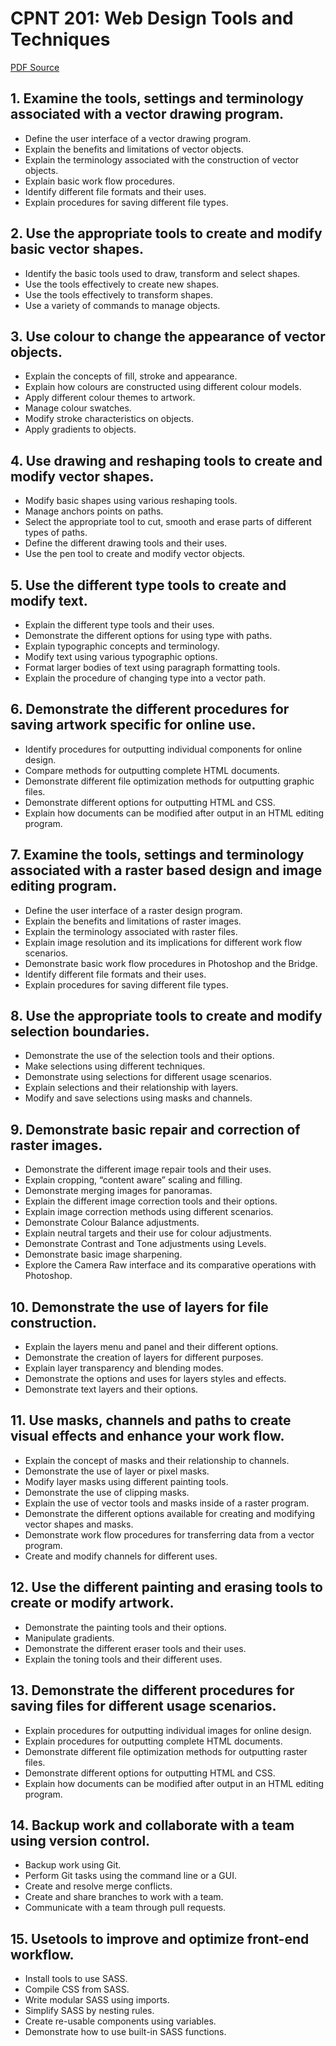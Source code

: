 # CPNT 201: Web Design Tools and Techniques 
[PDF Source](CPNT_201.pdf)
## 1. Examine the tools, settings and terminology associated with a vector drawing program.
- Define the user interface of a vector drawing program.
- Explain the benefits and limitations of vector objects.
- Explain the terminology associated with the construction of vector objects. 
- Explain basic work flow procedures.
- Identify different file formats and their uses.
- Explain procedures for saving different file types.

## 2. Use the appropriate tools to create and modify basic vector shapes.
- Identify the basic tools used to draw, transform and select shapes. 
- Use the tools effectively to create new shapes.
- Use the tools effectively to transform shapes.
- Use a variety of commands to manage objects. 

## 3. Use colour to change the appearance of vector objects.
- Explain the concepts of fill, stroke and appearance.
- Explain how colours are constructed using different colour models. 
- Apply different colour themes to artwork.
- Manage colour swatches.
- Modify stroke characteristics on objects.
- Apply gradients to objects.

## 4. Use drawing and reshaping tools to create and modify vector shapes.
- Modify basic shapes using various reshaping tools.
- Manage anchors points on paths.
- Select the appropriate tool to cut, smooth and erase parts of different types of paths. 
- Define the different drawing tools and their uses.
- Use the pen tool to create and modify vector objects.

## 5. Use the different type tools to create and modify text.
- Explain the different type tools and their uses.
- Demonstrate the different options for using type with paths. 
- Explain typographic concepts and terminology.
- Modify text using various typographic options.
- Format larger bodies of text using paragraph formatting tools.
- Explain the procedure of changing type into a vector path.

## 6. Demonstrate the different procedures for saving artwork specific for online use.
- Identify procedures for outputting individual components for online design.
- Compare methods for outputting complete HTML documents.
- Demonstrate different file optimization methods for outputting graphic files.
- Demonstrate different options for outputting HTML and CSS.
- Explain how documents can be modified after output in an HTML editing program.

## 7. Examine the tools, settings and terminology associated with a raster based design and image editing program.
- Define the user interface of a raster design program.
- Explain the benefits and limitations of raster images.
- Explain the terminology associated with raster files.
- Explain image resolution and its implications for different work flow scenarios. 
- Demonstrate basic work flow procedures in Photoshop and the Bridge.
- Identify different file formats and their uses.
- Explain procedures for saving different file types.

## 8. Use the appropriate tools to create and modify selection boundaries.
- Demonstrate the use of the selection tools and their options. 
- Make selections using different techniques.
- Demonstrate using selections for different usage scenarios. 
- Explain selections and their relationship with layers.
- Modify and save selections using masks and channels.

## 9. Demonstrate basic repair and correction of raster images.
- Demonstrate the different image repair tools and their uses. 
- Explain cropping, “content aware” scaling and filling.
- Demonstrate merging images for panoramas.
- Explain the different image correction tools and their options. 
- Explain image correction methods using different scenarios. 
- Demonstrate Colour Balance adjustments.
- Explain neutral targets and their use for colour adjustments.
- Demonstrate Contrast and Tone adjustments using Levels.
- Demonstrate basic image sharpening.
- Explore the Camera Raw interface and its comparative operations with Photoshop.

## 10. Demonstrate the use of layers for file construction.
- Explain the layers menu and panel and their different options. 
- Demonstrate the creation of layers for different purposes. 
- Explain layer transparency and blending modes.
- Demonstrate the options and uses for layers styles and effects. 
- Demonstrate text layers and their options.

## 11. Use masks, channels and paths to create visual effects and enhance your work flow.
- Explain the concept of masks and their relationship to channels. 
- Demonstrate the use of layer or pixel masks.
- Modify layer masks using different painting tools.
- Demonstrate the use of clipping masks.
- Explain the use of vector tools and masks inside of a raster program.
- Demonstrate the different options available for creating and modifying vector shapes and masks. 
- Demonstrate work flow procedures for transferring data from a vector program.
- Create and modify channels for different uses.

## 12. Use the different painting and erasing tools to create or modify artwork.
- Demonstrate the painting tools and their options. 
- Manipulate gradients.
- Demonstrate the different eraser tools and their uses.
- Explain the toning tools and their different uses.

## 13. Demonstrate the different procedures for saving files for different usage scenarios.
- Explain procedures for outputting individual images for online design.
- Explain procedures for outputting complete HTML documents.
- Demonstrate different file optimization methods for outputting raster files.
- Demonstrate different options for outputting HTML and CSS.
- Explain how documents can be modified after output in an HTML editing program.

## 14. Backup work and collaborate with a team using version control.
- Backup work using Git.
- Perform Git tasks using the command line or a GUI. 
- Create and resolve merge conflicts.
- Create and share branches to work with a team.
- Communicate with a team through pull requests. 

## 15. Usetools to improve and optimize front-end workflow.
- Install tools to use SASS.
- Compile CSS from SASS.
- Write modular SASS using imports.
- Simplify SASS by nesting rules.
- Create re-usable components using variables. 
- Demonstrate how to use built-in SASS functions.